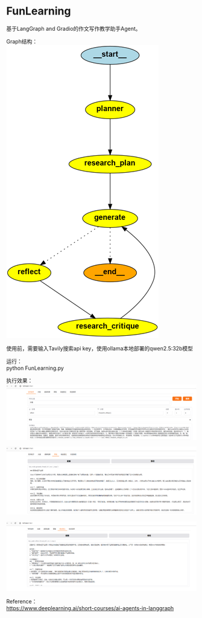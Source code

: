 # FunLearning
基于LangGraph and Gradio的作文写作教学助手Agent。  

Graph结构：  
![awww](./images/flow.png)

使用前，需要输入Tavily搜索api key，使用ollama本地部署的qwen2.5:32b模型  

运行：  
python FunLearning.py 

执行效果：  
![awww](./images/gui_1.png)

![awww](./images/gui_2.png)

![awww](./images/gui_3.png)

Reference：  
https://www.deeplearning.ai/short-courses/ai-agents-in-langgraph  

